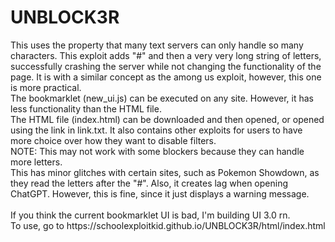 <h1>UNBLOCK3R</h1>
This uses the property that many text servers can only handle so many characters. This exploit adds "#" and then a very very long string of letters, successfully crashing the server while not changing the functionality of the page. It is with a similar concept as the among us exploit, however, this one is more practical.<br>
The bookmarklet (new_ui.js) can be executed on any site. However, it has less functionality than the HTML file. <br>
The HTML file (index.html) can be downloaded and then opened, or opened using the link in link.txt. It also contains other exploits for users to have more choice over how they want to disable filters. <br>
NOTE: This may not work with some blockers because they can handle more letters. <br>
This has minor glitches with certain sites, such as Pokemon Showdown, as they read the letters after the "#". Also, it creates lag when opening ChatGPT. However, this is fine, since it just displays a warning message. <br>
<br>If you think the current bookmarklet UI is bad, I'm building UI 3.0 rn. <br>
To use, go to https://schoolexploitkid.github.io/UNBLOCK3R/html/index.html
